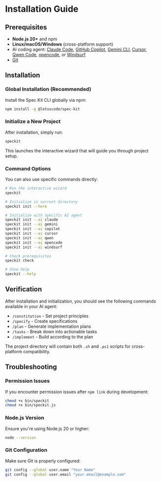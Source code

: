 # Installation Guide

## Prerequisites

- **Node.js 20+** and npm
- **Linux/macOS/Windows** (cross-platform support)
- AI coding agent: [Claude Code](https://www.anthropic.com/claude-code), [GitHub Copilot](https://code.visualstudio.com/), [Gemini CLI](https://github.com/google-gemini/gemini-cli), [Cursor](https://cursor.sh/), [Qwen Code](https://github.com/QwenLM/Qwen), [opencode](https://github.com/opencodeinterpreter/opencode), or [Windsurf](https://windsurf.com/)
- [Git](https://git-scm.com/downloads)

## Installation

### Global Installation (Recommended)

Install the Spec Kit CLI globally via npm:

```bash
npm install -g @letuscode/spec-kit
```

### Initialize a New Project

After installation, simply run:

```bash
speckit
```

This launches the interactive wizard that will guide you through project setup.

### Command Options

You can also use specific commands directly:

```bash
# Run the interactive wizard
speckit

# Initialize in current directory
speckit init --here

# Initialize with specific AI agent
speckit init --ai claude
speckit init --ai gemini
speckit init --ai copilot
speckit init --ai cursor
speckit init --ai qwen
speckit init --ai opencode
speckit init --ai windsurf

# Check prerequisites
speckit check

# Show help
speckit --help
```

## Verification

After installation and initialization, you should see the following commands available in your AI agent:

- `/constitution` - Set project principles
- `/specify` - Create specifications
- `/plan` - Generate implementation plans
- `/tasks` - Break down into actionable tasks
- `/implement` - Build according to the plan

The project directory will contain both `.sh` and `.ps1` scripts for cross-platform compatibility.

## Troubleshooting

### Permission Issues

If you encounter permission issues after `npm link` during development:

```bash
chmod +x bin/speckit
chmod +x bin/speckit.js
```

### Node.js Version

Ensure you're using Node.js 20 or higher:

```bash
node --version
```

### Git Configuration

Make sure Git is properly configured:

```bash
git config --global user.name "Your Name"
git config --global user.email "your.email@example.com"
```
